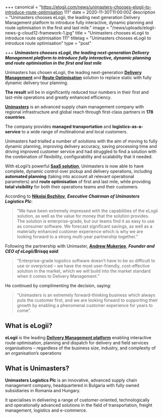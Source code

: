 +++
canonical = "https://elogii.com/news/unimasters-chooses-elogii-to-introduce-route-optimisation 111"
date = 2020-11-30T11:00:00Z
description = "Unimasters chooses eLogii, the leading next generation Delivery Management platform to introduce fully interactive, dynamic planning and route optimisation in the first and last mile."
image = "/news/uploads/elogii-news-g-cloud12-framework-1.jpg"
title = "Unimasters chooses eLogii to introduce route optimisation 111"
titletag = "Unimasters chooses eLogii to introduce route optimisation"
type = "post"

+++
**_Unimasters chooses eLogii, the leading next-generation Delivery Management platform to introduce fully interactive, dynamic planning and route optimisation in the first and last mile_**

Unimasters has chosen eLogii, the leading next-generation [**Delivery Management**](https://elogii.com/blog/what-is-delivery-management-software/ "delivery management software") and [**Route Optimisation**](https://elogii.com/blog/guide-to-route-optimization-software/ "route optimization software") solution to replace static with fully dynamic delivery tour planning.

**The result** will be in significantly reduced tour numbers in their first and last-mile operations and greatly enhanced efficiency.

[**Unimasters**](https://www.unimasters.com/en_US/ "Unimasters") is an advanced supply chain management company with regional infrastructure and global reach through first-class partners in **178 countries**.

The company provides **managed transportation** and **logistics-as-a-service** to a wide range of multinational and local customers.

Unimasters had trialled a number of solutions with the aim of moving to fully dynamic planning, improving delivery accuracy, saving processing time and driving improved customer service and had struggled to find a solution with the combination of flexibility, configurability and scalability that it needed.

With eLogii’s powerful [**SaaS solution**](https://elogii.com/platform "delivery management platform saas"), Unimasters is now able to have complete, dynamic control over pickup and delivery operations, including **automated planning** (taking into account all relevant operational parameters) and **route optimisation** of first and last mile, while providing **total visibility** for both their operations teams and their customers.

According to [**Nikolai Bozhilov**](https://www.linkedin.com/in/nikolai-bozhilov-0b11643/?originalSubdomain=bg "Nikolai Bozhilov"), **_Executive Chairman of Unimasters Logistics Plc_**:

> “We have been extremely impressed with the capabilities of the eLogii solution, as well as the value for money that the solution provides. The solution is enterprise-grade, but our teams find it as easy to use as consumer software. We forecast significant savings, as well as a materially enhanced customer experience which is why we are looking forward to a strong multi-year partnership together.”

Following the partnership with Unimaster, [**Andrew Mukerjee**](https://app.forestry.io/sites/5xfhdx5fuislda/#/pages/content-unimasters-chooses-elogii-to-introduce-route-optimisation-md/), **_Founder and CEO of eLogii/Brisqq said_**:

> “Enterprise-grade logistics software doesn’t have to be so difficult to use or overpriced – we have the most user-friendly, cost-effective solution in the market, which we will build into the market standard when it comes to Delivery Management.”

He continued by complimenting the decision, saying:

> “Unimasters is an extremely forward-thinking business which always puts the customer first, and we are looking forward to supporting their growth by enabling a phenomenal customer experience for years to come”.

## What is eLogii?

**eLogii** is the leading [**Delivery Management platform**](https://elogii.com/blog/delivery-management-platforms/ "delivery management platform") enabling interactive route optimisation, planning and dispatch for delivery and field services organisations – regardless of the business size, industry, and complexity of an organisation’s operations

## What is Unimasters?

**Unimasters Logistics Plc** is an innovative, advanced supply chain management company, headquartered in Bulgaria with fully owned subsidiaries in Romania and Hungary.

It specialises in delivering a range of customer-oriented, technologically and operationally advanced solutions in the field of transportation, freight management, logistics and e-commerce.